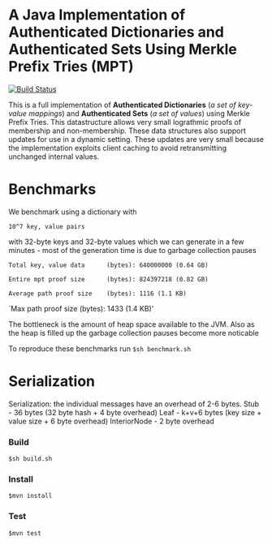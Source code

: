 # A Java Implementation of Authenticated Dictionaries and Authenticated Sets Using Merkle Prefix Tries (MPT) 
[![Build Status](https://travis-ci.org/henryaspegren/b_verify-merkle-prefix-trie.svg?branch=master)](https://travis-ci.org/henryaspegren/b_verify-merkle-prefix-trie)

This is a full implementation of <b>Authenticated Dictionaries</b> (<i>a set of key-value mappings</i>) and <b>Authenticated Sets</b> (<i>a set of values</i>) using Merkle Prefix Tries. This datastructure allows very small lograthmic proofs of membership and non-membership. These data structures also support updates for use in a dynamic setting. These updates are very small because the implementation exploits client caching to avoid retransmitting unchanged internal values.

# Benchmarks
We benchmark using a dictionary with 

`10^7 key, value pairs`

with 32-byte keys and 32-byte values which we can generate in a few minutes - most of the generation time is due to garbage collection pauses

`Total key, value data 		(bytes): 640000000 (0.64 GB)`

`Entire mpt proof size  	(bytes): 824397218 (0.82 GB)`

`Average path proof size 	(bytes): 1116 (1.1 KB)`

`Max path proof size     	(bytes): 1433 (1.4 KB)'

The bottleneck is the amount of heap space available to the JVM. Also as the heap is filled up the garbage collection pauses become more noticable

To reproduce these benchmarks run
`$sh benchmark.sh`


# Serialization 
Serialization: the individual messages have an overhead of 2-6 bytes.
Stub - 36 bytes (32 byte hash + 4 byte overhead)
Leaf - k+v+6 bytes (key size + value size + 6 byte overhead)
InteriorNode  - 2 byte overhead 

### Build
`$sh build.sh`

### Install
`$mvn install`

### Test
`$mvn test`
